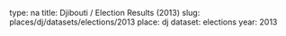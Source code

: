 type: na
title: Djibouti / Election Results (2013)
slug: places/dj/datasets/elections/2013
place: dj
dataset: elections
year: 2013
